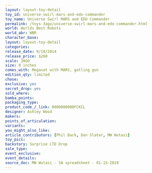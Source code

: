 ```yaml
---
layout: layout-toy-detail 
toy_id: universe-swirl-mars-and-edo-commander
toy_name: Universe Swirl MARS and EDO Commander
permalink: /toys-3ago/universe-swirl-mars-and-edo-commander.html
world: Worlds Best Robots
world_abr: WBR
character_base: 
layout: layout-toy-detail
categories: 
release_date: 9/18/2014
release_price: $260 
scale: 3AGO
size: 8 inches
comes_with: Megaset with MARS, gatling gun
edition_qty: limited
chase: 
exclusive: yes
secret_drop: yes
sold_where: 
bamba_points: 
packaging_type: 
product_code_/_link: 0000000000FCKCL
designer: Ashley Wood
makers: 
points_of_articulation: 
variants: 
you_might_also_like: 
article_contributors: [Phil Back, Don Slater, MW Wutasi]
toy_pics: 
backstory: Surprise LTD Drop
sale_type: 
event_exclusive: 
event_details: 
source_doc: MW Wutasi - 3A spreadsheet - 01-15-2019
---
```

